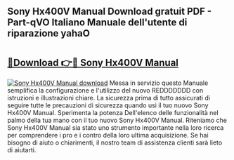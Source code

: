 ## Sony Hx400V Manual Download gratuit PDF - Part-qVO Italiano Manuale dell'utente di riparazione yahaO

# <h2><a href="http://dffk0f.blite.top/?on=Sony+Hx400V+Manual">🔗Download 👉🔴 Sony Hx400V Manual</a></h2>

[![Sony Hx400V Manual download](https://i.imgur.com/lujVjoI.png)](http://dffk0f.blite.top/?on=Sony+Hx400V+Manual)
Messa in servizio questo Manuale semplifica la configurazione e l'utilizzo del nuovo REDDDDDDD con istruzioni e illustrazioni chiare. La sicurezza prima di tutto assicurati di seguire tutte le precauzioni di sicurezza quando usi il tuo nuovo Sony Hx400V Manual. Sperimenta la potenza Dell'elenco delle funzionalità nel palmo della tua mano con il tuo nuovo Sony Hx400V Manual. Riteniamo che Sony Hx400V Manual sia stato uno strumento importante nella loro ricerca per comprendere i pro e i contro della loro ultima acquisizione. Se hai bisogno di aiuto o chiarimenti, il nostro team di assistenza clienti sarà lieto di aiutarti.
